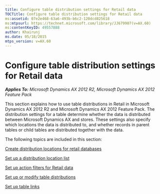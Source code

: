 ```yaml
---
title: Configure table distribution settings for Retail data
TOCTitle: Configure table distribution settings for Retail data
ms:assetid: 07e2e468-63a6-493b-b6c2-120dcd825618
ms:mtpsurl: https://technet.microsoft.com/library/JJ679907(v=AX.60)
ms:contentKeyID: 49557888
author: Khairunj
ms.date: 05/18/2015
mtps_version: v=AX.60
---
```


# Configure table distribution settings for Retail data 


_**Applies To:** Microsoft Dynamics AX 2012 R2, Microsoft Dynamics AX 2012 Feature Pack_

This section explains how to use table distributions in Retail in Microsoft Dynamics AX 2012 R2 and Microsoft Dynamics AX 2012 Feature Pack. The distribution settings for a table determine whether the data is distributed between Microsoft Dynamics AX and stores. These settings also specify which locations the data is distributed to, and whether records in parent tables or child tables are distributed together with the data.

The following topics are included in this section:

[Create distribution locations for retail databases](create-distribution-locations-for-retail-databases.md)

[Set up a distribution location list](set-up-a-distribution-location-list.md)

[Set up action filters for Retail data](set-up-action-filters-for-retail-data.md)

[Set up or modify table distributions](set-up-or-modify-table-distributions.md)

[Set up table links](set-up-table-links.md)

  


